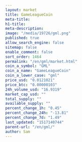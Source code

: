 ```yaml
---
layout: market
title: GameLeagueCoin
meta-title: 
h1-title: 
meta-description: 
image: "/media/19726/gml.png"
published: true
allow_search_engine: false
sitemap: false
enable_comment: false
sort_order: 1464
permalink: "/en/gml/market.html"
coin_a_symbol: "GML"
coin_a_name: "GameLeagueCoin"
coin_a_lower_case: "gml"
price_usd: "0.0121021"
price_btc: "0.00000103"
24h_volume_usd: "16.9319"
market_cap_usd: ""
total_supply: ""
available_supply: ""
percent_change_1h: "0.45"
percent_change_24h: "-13.81"
percent_change_7d: "1.49"
last_updated: "1517140744"
parent-url: "/en/gml/"
author: Sam
---
```


